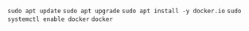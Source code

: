 `sudo apt update`
`sudo apt upgrade`
`sudo apt install -y docker.io`
`sudo systemctl enable docker`
`docker`
